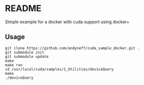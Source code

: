 # README #

Simple example for a docker with cuda support using docker+

## Usage ##

    git clone https://github.com/andyneff/cuda_sample_docker.git .
    git submodule init
    git submodule update
    make
    make run
    cd /usr/local/cuda/samples/1_Utilities/deviceQuery
    make
    ./deviceQuery